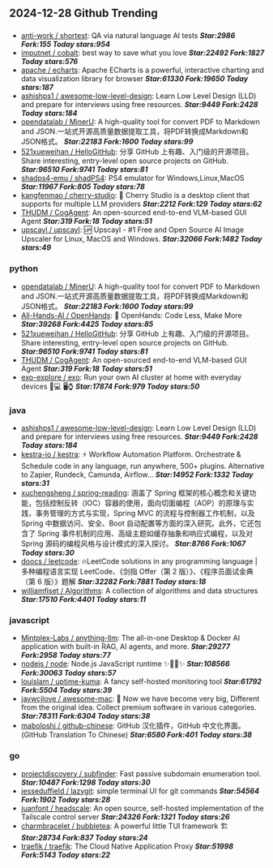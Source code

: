 ## 2024-12-28 Github Trending

### 
* [anti-work / shortest](https://github.com/anti-work/shortest): QA via natural language AI tests ***Star:2986 Fork:155 Today stars:954***
* [imputnet / cobalt](https://github.com/imputnet/cobalt): best way to save what you love ***Star:22492 Fork:1827 Today stars:576***
* [apache / echarts](https://github.com/apache/echarts): Apache ECharts is a powerful, interactive charting and data visualization library for browser ***Star:61330 Fork:19650 Today stars:187***
* [ashishps1 / awesome-low-level-design](https://github.com/ashishps1/awesome-low-level-design): Learn Low Level Design (LLD) and prepare for interviews using free resources. ***Star:9449 Fork:2428 Today stars:184***
* [opendatalab / MinerU](https://github.com/opendatalab/MinerU): A high-quality tool for convert PDF to Markdown and JSON.一站式开源高质量数据提取工具，将PDF转换成Markdown和JSON格式。 ***Star:22183 Fork:1600 Today stars:99***
* [521xueweihan / HelloGitHub](https://github.com/521xueweihan/HelloGitHub): 分享 GitHub 上有趣、入门级的开源项目。Share interesting, entry-level open source projects on GitHub. ***Star:96510 Fork:9741 Today stars:81***
* [shadps4-emu / shadPS4](https://github.com/shadps4-emu/shadPS4): PS4 emulator for Windows,Linux,MacOS ***Star:11967 Fork:805 Today stars:78***
* [kangfenmao / cherry-studio](https://github.com/kangfenmao/cherry-studio): 🍒 Cherry Studio is a desktop client that supports for multiple LLM providers ***Star:2212 Fork:129 Today stars:62***
* [THUDM / CogAgent](https://github.com/THUDM/CogAgent): An open-sourced end-to-end VLM-based GUI Agent ***Star:319 Fork:18 Today stars:51***
* [upscayl / upscayl](https://github.com/upscayl/upscayl): 🆙 Upscayl - #1 Free and Open Source AI Image Upscaler for Linux, MacOS and Windows. ***Star:32066 Fork:1482 Today stars:49***

### python
* [opendatalab / MinerU](https://github.com/opendatalab/MinerU): A high-quality tool for convert PDF to Markdown and JSON.一站式开源高质量数据提取工具，将PDF转换成Markdown和JSON格式。 ***Star:22183 Fork:1600 Today stars:99***
* [All-Hands-AI / OpenHands](https://github.com/All-Hands-AI/OpenHands): 🙌 OpenHands: Code Less, Make More ***Star:39268 Fork:4425 Today stars:85***
* [521xueweihan / HelloGitHub](https://github.com/521xueweihan/HelloGitHub): 分享 GitHub 上有趣、入门级的开源项目。Share interesting, entry-level open source projects on GitHub. ***Star:96510 Fork:9741 Today stars:81***
* [THUDM / CogAgent](https://github.com/THUDM/CogAgent): An open-sourced end-to-end VLM-based GUI Agent ***Star:319 Fork:18 Today stars:51***
* [exo-explore / exo](https://github.com/exo-explore/exo): Run your own AI cluster at home with everyday devices 📱💻 🖥️⌚ ***Star:17874 Fork:979 Today stars:50***

### java
* [ashishps1 / awesome-low-level-design](https://github.com/ashishps1/awesome-low-level-design): Learn Low Level Design (LLD) and prepare for interviews using free resources. ***Star:9449 Fork:2428 Today stars:184***
* [kestra-io / kestra](https://github.com/kestra-io/kestra): ⚡ Workflow Automation Platform. Orchestrate & Schedule code in any language, run anywhere, 500+ plugins. Alternative to Zapier, Rundeck, Camunda, Airflow... ***Star:14952 Fork:1332 Today stars:31***
* [xuchengsheng / spring-reading](https://github.com/xuchengsheng/spring-reading): 涵盖了 Spring 框架的核心概念和关键功能，包括控制反转（IOC）容器的使用，面向切面编程（AOP）的原理与实践，事务管理的方式与实现，Spring MVC 的流程与控制器工作机制，以及 Spring 中数据访问、安全、Boot 自动配置等方面的深入研究。此外，它还包含了 Spring 事件机制的应用、高级主题如缓存抽象和响应式编程，以及对 Spring 源码的编程风格与设计模式的深入探讨。 ***Star:8766 Fork:1067 Today stars:30***
* [doocs / leetcode](https://github.com/doocs/leetcode): 🔥LeetCode solutions in any programming language | 多种编程语言实现 LeetCode、《剑指 Offer（第 2 版）》、《程序员面试金典（第 6 版）》题解 ***Star:32282 Fork:7881 Today stars:18***
* [williamfiset / Algorithms](https://github.com/williamfiset/Algorithms): A collection of algorithms and data structures ***Star:17510 Fork:4401 Today stars:11***

### javascript
* [Mintplex-Labs / anything-llm](https://github.com/Mintplex-Labs/anything-llm): The all-in-one Desktop & Docker AI application with built-in RAG, AI agents, and more. ***Star:29277 Fork:2958 Today stars:77***
* [nodejs / node](https://github.com/nodejs/node): Node.js JavaScript runtime ✨🐢🚀✨ ***Star:108566 Fork:30063 Today stars:57***
* [louislam / uptime-kuma](https://github.com/louislam/uptime-kuma): A fancy self-hosted monitoring tool ***Star:61792 Fork:5504 Today stars:39***
* [jaywcjlove / awesome-mac](https://github.com/jaywcjlove/awesome-mac):  Now we have become very big, Different from the original idea. Collect premium software in various categories. ***Star:78311 Fork:6304 Today stars:38***
* [maboloshi / github-chinese](https://github.com/maboloshi/github-chinese): GitHub 汉化插件，GitHub 中文化界面。 (GitHub Translation To Chinese) ***Star:6580 Fork:401 Today stars:38***

### go
* [projectdiscovery / subfinder](https://github.com/projectdiscovery/subfinder): Fast passive subdomain enumeration tool. ***Star:10487 Fork:1298 Today stars:30***
* [jesseduffield / lazygit](https://github.com/jesseduffield/lazygit): simple terminal UI for git commands ***Star:54564 Fork:1902 Today stars:28***
* [juanfont / headscale](https://github.com/juanfont/headscale): An open source, self-hosted implementation of the Tailscale control server ***Star:24326 Fork:1321 Today stars:26***
* [charmbracelet / bubbletea](https://github.com/charmbracelet/bubbletea): A powerful little TUI framework 🏗 ***Star:28734 Fork:837 Today stars:24***
* [traefik / traefik](https://github.com/traefik/traefik): The Cloud Native Application Proxy ***Star:51998 Fork:5143 Today stars:22***
